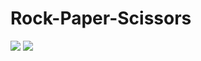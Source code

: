 # Rock-Paper-Scissors

<img src = "https://hips.hearstapps.com/hmg-prod/images/people-playing-paper-rock-scissors-royalty-free-illustration-1583269312.jpg?crop=0.994xw:0.799xh;0.00160xw,0.195xh&resize=2048:*">


<img src = "https://lh3.googleusercontent.com/pw/AJFCJaVJ5dvUmqKSlPnMtYr94MFipQYj7MwPwrcVRjWFsjBDuIiqecZPBs3H-gev9A_j4Bb7vpPiCwePMRawkDDNllrQbE3xpPj20HWrt7jsZrAwCu4wfW8nF5-Qcpq8Kil_waG_oq3QEe_igpoZuPj1pEitPghyYedfWcXuFU2SrI3on_gF_uDmHT6pMmulUp25zCrKxoXMD_xAoTfLafZB1UfLeA43VTdfFHTT_pQ9WKfo7cQJhR2gTKxT0Yr54TwcpFk91ACeQNI1rtNVdY9RIbQGe20-V5jBjUEABLjIcXagU_hxK1Kbs2vUKTgavSzv3uG9Iz8T2vMM0cD23BS9T69uGE0Le3mnYESCp4BAqWfpHO69yoMHXtFv9uTJ-RMBP8J-rv2lvpg5muGgbLfyktweKM1LoWf3ciNUxngZDbAhDiiuV6s0uR0PGYWMKC_NzCWfhtZ_X92qXj33g9VYApiotDqktUMVXDbsjkbaN8ZlVknwHtvhscFgj1CWpVJkgb-TD4k_F6jDii60SNVNiA4sKd4vpPgmQJ9Uw_sRQzIenr7ybIauzjiaLwsZxpNcWDZv4EGs0C1jB-wtLmIBZ5X2kbTsw6dNnEGZd62vbHggFWG2uf-FVM5jRM3Cf1d0dyqlmDDIeE88FyAxyOOTkXgiVORAzGoQ7wB3a1Si-9JvCpf_Y4ZpNPVGo1FCYrUwqN6CPSf7m45H96y_hHIj3D4_WXapIWq_efotVyRaZqWA1ZOtui2uBFZQWDyO6ykV_kXQ2svfXdVK16p186wg0P8U2DbLu6n4imfytqxpiL7UV2RZGojbsozQlMR-aiF5PdPA9xC8QhV5m7jpI5pqduL98ES5LiS6cFTL6jbK9JpuEAnUy-4HcdpMAr9bDHOvG7ou_mdg5N9NILguFrK7CXk9BvCfqeeieRVcYSBbAqldJqfQsbbwh16um3CmwAkf64uGSDmo2fbEtAgNCu-BNiS1FpJ-_NMTqg=w470-h575-s-no?authuser=0">

